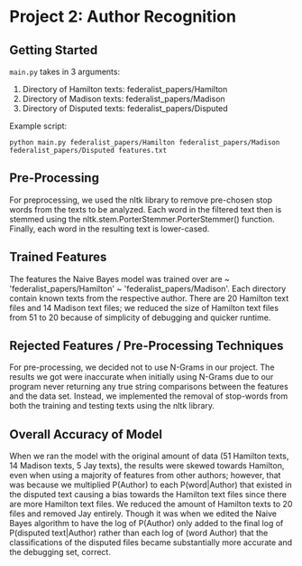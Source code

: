 # Project 2: Author Recognition

## Getting Started
`main.py` takes in 3 arguments:
1. Directory of Hamilton texts: federalist_papers/Hamilton
2. Directory of Madison texts: federalist_papers/Madison
3. Directory of Disputed texts: federalist_papers/Disputed

Example script:
```
python main.py federalist_papers/Hamilton federalist_papers/Madison federalist_papers/Disputed features.txt
```

## Pre-Processing
For preprocessing, we used the nltk library to remove pre-chosen stop words from the texts to be analyzed.
Each word in the filtered text then is stemmed using the nltk.stem.PorterStemmer.PorterStemmer() function.
Finally, each word in the resulting text is lower-cased.

## Trained Features
The features the Naive Bayes model was trained over are
~ 'federalist_papers/Hamilton'
~ 'federalist_papers/Madison'.
Each directory contain known texts from the respective author.
There are 20 Hamilton text files and 14 Madison text files; we reduced the size of Hamilton text files from 51 to 20 because of simplicity of debugging and quicker runtime.

## Rejected Features / Pre-Processing Techniques
For pre-processing, we decided not to use N-Grams in our project. The results we got were inaccurate when initially using N-Grams due to our program never returning any true string comparisons between the features and the data set. Instead, we implemented the removal of stop-words from both the training and testing texts using the nltk library.

## Overall Accuracy of Model
When we ran the model with the original amount of data (51 Hamilton texts, 14 Madison texts, 5 Jay texts), the results were skewed towards Hamilton, even when using a majority of features from other authors; however, that was because we multiplied P(Author) to each P(word|Author) that existed in the disputed text causing a bias towards the Hamilton text files since there are more Hamilton text files.  We reduced the amount of Hamilton texts to 20 files and removed Jay entirely. Though it was when we edited the Naive Bayes algorithm to have the log of P(Author) only added to the final log of P(disputed text|Author) rather than each log of (word Author) that the classifications of the disputed files became substantially more accurate and the debugging set, correct.
